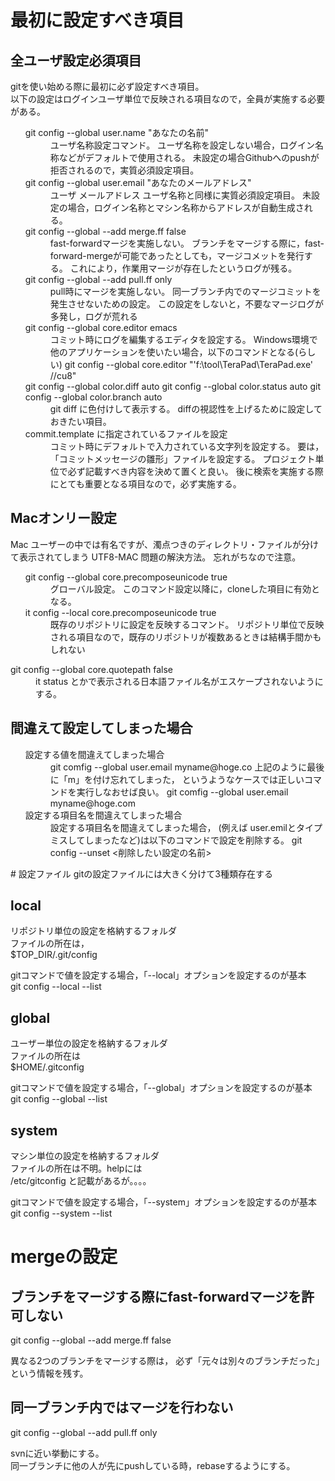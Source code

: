# 最初に設定すべき項目

## 全ユーザ設定必須項目
gitを使い始める際に最初に必ず設定すべき項目。  
以下の設定はログインユーザ単位で反映される項目なので，全員が実施する必要がある。
<ul>
<dt>git config --global user.name "あなたの名前" </dt>
 <dd> ユーザ名称設定コマンド。  
 ユーザ名称を設定しない場合，ログイン名称などがデフォルトで使用される。  
 未設定の場合Githubへのpushが拒否されるので，実質必須設定項目。</dd>  
<dt>git config --global user.email "あなたのメールアドレス"</dt>
 <dd>ユーザ メールアドレス  
 ユーザ名称と同様に実質必須設定項目。  
 未設定の場合，ログイン名称とマシン名称からアドレスが自動生成される。</dd>  
<dt>git config --global --add merge.ff false</dt>
 <dd>fast-forwardマージを実施しない。  
 ブランチをマージする際に，fast-forward-mergeが可能であったとしても，マージコメットを発行する。  
 これにより，作業用マージが存在したというログが残る。</dd>  
<dt>git config --global --add pull.ff only</dt>
 <dd>pull時にマージを実施しない。  
 同一ブランチ内でのマージコミットを発生させないための設定。  
 この設定をしないと，不要なマージログが多発し，ログが荒れる</dd>  
 <dt>git config --global core.editor emacs</dt>
  <dd>コミット時にログを編集するエディタを設定する。  
  Windows環境で他のアプリケーションを使いたい場合，以下のコマンドとなる(らしい)  
  git config --global core.editor "'f:\tool\TeraPad\TeraPad.exe' //cu8" </dd>  
<dt>git config --global color.diff auto  
  git config --global color.status auto  
  git config --global color.branch auto  </dt>
 <dd>git diff に色付けして表示する。  
 diffの視認性を上げるために設定しておきたい項目。</dd>  
<dt>commit.template に指定されているファイルを設定</dt>
 <dd>コミット時にデフォルトで入力されている文字列を設定する。  
 要は，「コミットメッセージの雛形」ファイルを設定する。  
 プロジェクト単位で必ず記載すべき内容を決めて置くと良い。  
 後に検索を実施する際にとても重要となる項目なので，必ず実施する。  </dd>

</ul>

## Macオンリー設定

Mac ユーザーの中では有名ですが、濁点つきのディレクトリ・ファイルが分けて表示されてしまう UTF8-MAC 問題の解決方法。
忘れがちなので注意。
<ul>
<dt>git config --global core.precomposeunicode true</dt>
 <dd>グローバル設定。  
  このコマンド設定以降に，cloneした項目に有効となる。</dd>
<dt>it config --local core.precomposeunicode true</dt>
 <dd>既存のリポジトリに設定を反映するコマンド。  
 リポジトリ単位で反映される項目なので，既存のリポジトリが複数あるときは結構手間かもしれない</dd>
</ul>
<dt>git config --global core.quotepath false</dt>
 <dd>it status とかで表示される日本語ファイル名がエスケープされないようにする。</dd>

## 間違えて設定してしまった場合
<ul>
<dt>設定する値を間違えてしまった場合</dt>
 <dd>git comfig --global user.email myname@hoge.co  
  上記のように最後に「m」を付け忘れてしまった，  
  というようなケースでは正しいコマンドを実行しなおせば良い。  
  git comfig --global user.email myname@hoge.com  
  </dd>
<dt>設定する項目名を間違えてしまった場合</dt>
 <dd> 設定する項目名を間違えてしまった場合，  
 (例えば user.emilとタイプミスしてしまったなど)は以下のコマンドで設定を削除する。
 git config --unset <削除したい設定の名前></dd>
</ul>
# 設定ファイル
gitの設定ファイルには大きく分けて3種類存在する

## local
リポジトリ単位の設定を格納するフォルダ  
ファイルの所在は，  
 $TOP_DIR/.git/config


gitコマンドで値を設定する場合，「--local」オプションを設定するのが基本  
git config --local --list


## global
ユーザー単位の設定を格納するフォルダ  
ファイルの所在は  
$HOME/.gitconfig

gitコマンドで値を設定する場合，「--global」オプションを設定するのが基本  
git config --global --list

## system
マシン単位の設定を格納するフォルダ  
ファイルの所在は不明。helpには  
/etc/gitconfig
と記載があるが。。。。

gitコマンドで値を設定する場合，「--system」オプションを設定するのが基本  
git config --system --list



# mergeの設定
## ブランチをマージする際にfast-forwardマージを許可しない
git config --global --add merge.ff false

異なる2つのブランチをマージする際は，
必ず「元々は別々のブランチだった」という情報を残す。

## 同一ブランチ内ではマージを行わない
git config --global --add pull.ff only

svnに近い挙動にする。  
同一ブランチに他の人が先にpushしている時，rebaseするようにする。
